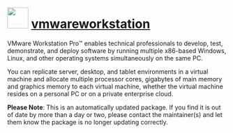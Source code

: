 ﻿# <img src="https://rawcdn.githack.com/virtualex-itv/chocolatey-packages/ad7782a412beed5cb5c54a716b206176c9e79a93/icons/vmwareworkstation.png" width="48" height="48"/> [vmwareworkstation](https://chocolatey.org/packages/vmwareworkstation)

VMware Workstation Pro™ enables technical professionals to develop, test, demonstrate, and deploy software by running multiple x86-based Windows, Linux, and other operating systems simultaneously on the same PC.

You can replicate server, desktop, and tablet environments in a virtual machine and allocate multiple processor cores, gigabytes of main memory and graphics memory to each virtual machine, whether the virtual machine resides on a personal PC or on a private enterprise cloud.

**Please Note**: This is an automatically updated package. If you find it is
out of date by more than a day or two, please contact the maintainer(s) and
let them know the package is no longer updating correctly.
